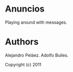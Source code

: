 Anuncios
========
Playing around with messages.


Authors
=======
Alejandro Peláez.
Adolfo Builes.

Copyright (c) 2011